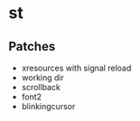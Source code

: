 # st

## Patches

+ xresources with signal reload
+ working dir
+ scrollback
+ font2
+ blinkingcursor
